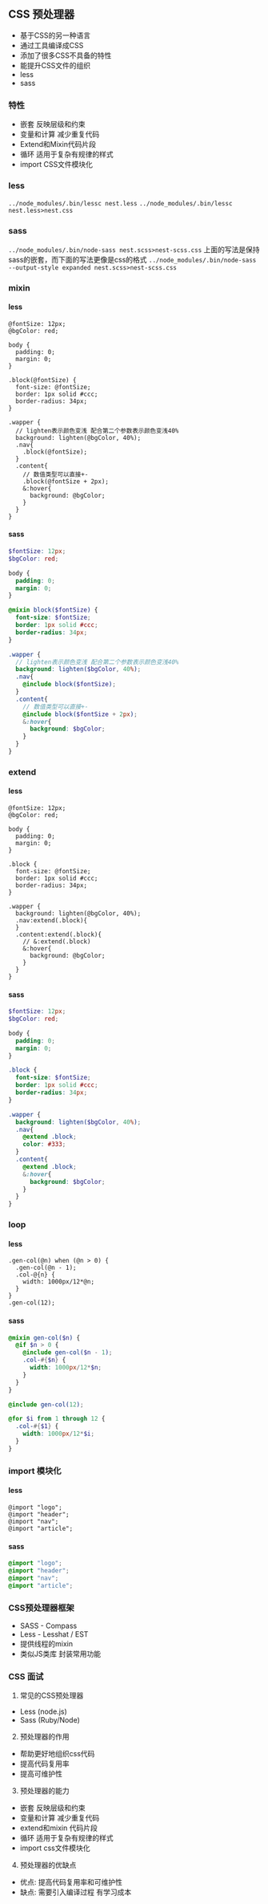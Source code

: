 ## CSS 预处理器
- 基于CSS的另一种语言
- 通过工具编译成CSS
- 添加了很多CSS不具备的特性
- 能提升CSS文件的组织
- less
- sass

### 特性
- 嵌套 反映层级和约束
- 变量和计算 减少重复代码
- Extend和Mixin代码片段
- 循环 适用于复杂有规律的样式
- import CSS文件模块化

### less
`../node_modules/.bin/lessc nest.less`
`../node_modules/.bin/lessc nest.less>nest.css`

### sass
`../node_modules/.bin/node-sass nest.scss>nest-scss.css`
上面的写法是保持sass的嵌套，而下面的写法更像是css的格式
`../node_modules/.bin/node-sass --output-style expanded nest.scss>nest-scss.css`

### mixin
#### less
```less
@fontSize: 12px;
@bgColor: red;

body {
  padding: 0;
  margin: 0;
}

.block(@fontSize) {
  font-size: @fontSize;
  border: 1px solid #ccc;
  border-radius: 34px;
}

.wapper {
  // lighten表示颜色变浅 配合第二个参数表示颜色变浅40%
  background: lighten(@bgColor, 40%);
  .nav{
    .block(@fontSize);
  }
  .content{
    // 数值类型可以直接+-
    .block(@fontSize + 2px);
    &:hover{
      background: @bgColor;
    }
  }
}
```
#### sass
```scss
$fontSize: 12px;
$bgColor: red;

body {
  padding: 0;
  margin: 0;
}

@mixin block($fontSize) {
  font-size: $fontSize;
  border: 1px solid #ccc;
  border-radius: 34px;
}

.wapper {
  // lighten表示颜色变浅 配合第二个参数表示颜色变浅40%
  background: lighten($bgColor, 40%);
  .nav{
    @include block($fontSize);
  }
  .content{
    // 数值类型可以直接+-
    @include block($fontSize + 2px);
    &:hover{
      background: $bgColor;
    }
  }
}
```

### extend
#### less
```less
@fontSize: 12px;
@bgColor: red;

body {
  padding: 0;
  margin: 0;
}

.block {
  font-size: @fontSize;
  border: 1px solid #ccc;
  border-radius: 34px;
}

.wapper {
  background: lighten(@bgColor, 40%);
  .nav:extend(.block){    
  }
  .content:extend(.block){
    // &:extend(.block)
    &:hover{
      background: @bgColor;
    }
  }
}
```
#### sass
```scss
$fontSize: 12px;
$bgColor: red;

body {
  padding: 0;
  margin: 0;
}

.block {
  font-size: $fontSize;
  border: 1px solid #ccc;
  border-radius: 34px;
}

.wapper {
  background: lighten($bgColor, 40%);
  .nav{
    @extend .block;
    color: #333;   
  }
  .content{
    @extend .block;
    &:hover{
      background: $bgColor;
    }
  }
}
```

### loop
#### less
```less
.gen-col(@n) when (@n > 0) {
  .gen-col(@n - 1);
  .col-@{n} {
    width: 1000px/12*@n;
  }
}
.gen-col(12);
```
#### sass
```scss
@mixin gen-col($n) {
  @if $n > 0 {
    @include gen-col($n - 1);
    .col-#{$n} {
      width: 1000px/12*$n;
    }
  }
}

@include gen-col(12);
```
```scss
@for $i from 1 through 12 {
  .col-#{$1} {
    width: 1000px/12*$i;
  }
}
```

### import 模块化
#### less
```less
@import "logo";
@import "header";
@import "nav";
@import "article";
```
#### sass
```scss
@import "logo";
@import "header";
@import "nav";
@import "article";
```

### CSS预处理器框架
- SASS - Compass
- Less - Lesshat / EST
- 提供线程的mixin
- 类似JS类库 封装常用功能

### CSS 面试
1. 常见的CSS预处理器
- Less (node.js)
- Sass (Ruby/Node)

2. 预处理器的作用
- 帮助更好地组织css代码
- 提高代码复用率
- 提高可维护性

3. 预处理器的能力
- 嵌套 反映层级和约束
- 变量和计算 减少重复代码
- extend和mixin 代码片段
- 循环 适用于复杂有规律的样式
- import css文件模块化

4. 预处理器的优缺点
- 优点: 提高代码复用率和可维护性
- 缺点: 需要引入编译过程 有学习成本